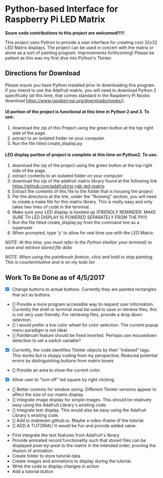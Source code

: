 # Python-based Interface for Raspberry Pi LED Matrix


**Soure code contributions to this project are welcomed!!!!!**

This project uses Python to provide a user interface for creating cool 32x32 LED Matrix displays.  The project can be used in concert with the matrix or alone as a sort of painting program.  Improvements forthcoming! Please be patient as this was my first dive into Python's Tkinter.

## Directions for Download

Please insure you have Python installed prior to downloading this program.  If you intend to use the Adafruit matrix, you will need to download Python 2 specifically (at this time, that comes standard in the Raspberry Pi Noobs download https://www.raspberrypi.org/downloads/noobs/).

#### UI portion of the project is functional at this time in Python 2 and 3.  To use:
1. download the zip of this Project using the green button at the top right side of the page.
2. extract to an isolated folder on your computer.
3. Run the file titled create_display.py

#### LED display portion of project is complete at this time on Python2.  To use:
1. download the zip of the project using the green button at the top right side of the page.
2. extract contents to an isolated folder on your computer
3. download the zip of the adafruit matrix library found at the following link https://github.com/adafruit/rpi-rgb-led-matrix
4. Extract the contents of this file to the folder that is housing the project
5. Per the directions at the link, under the "Running" section, you will need to create a make file for this matrix library.  This is really easy and only takes two lines of code in the terminal.
6. Make sure your LED display is hooked up (FRIENDLY REMINDER: MAKE SURE TH LED DISPLAY IS POWERED SEPARATELY FROM THE PI!!!)
7. Run the file titled create_display.py from the command line as a superuser
8. When prompted, type 'y' to allow for real time use with the LED Matrix.

*NOTE: At this time, you must refer to the Python shell(or your terminal) to save and retrieve stored file data*

*NOTE: When using the paintbrush feature, click and hold to stop painting.  This is counterintuitive and is on my todo list*

## Work To Be Done as of 4/5/2017

- [x] Change buttons to actual buttons.  Currently they are painted rectangles that act as buttons.
- [] Provide a more program accessible way to request user information.  Currently the shell or terminal must be used to save or retrieve files, this is not very user friendly.  For retrieving files, provide a drop down selection.
- [] I would prefer a live color wheel for color selection.  The current popup menu paradigm is not ideal.
- [] Paintbrush feature should be fixed inverted.  Perhaps use mousedown detection to set a switch variable?
- [x] Currently, the code identifies Tkinter objects by their "indexed" tags.  This works but is sloppy coding from my perspective.  Reduced potential errors by distinguishing buttons from matrix boxes
- [] Provide an area to show the current color.
- [x] Allow user to "turn off" led square by right clicking.
- [] Better controls for window sizing.  Different Tkinter versions appear to affect the size of our matrix display.
- [] Integrate image display for simple images.  This should be relatively easy using the Adafruit Library's existing code.
- [] Integrate text display.  This would also be easy using the Adafruit Library's existing code.
- [] Add to mabiesen.github.io. Maybe a video iframe of the tutorial.
- [] ADD A TUTORIAL! It would be fun and provide added value:
* First integrate the text features from Adafruit's library
* Provide animated record functionality such that stored files can be displayed pixel-by-pixel to the matrix in the intended order, proviing the illusion of animation.
* Create folder to store tutorial data
* Create images and animations to display during the tutorial.
* Write the code to display changes in action
* Add a tutorial button

